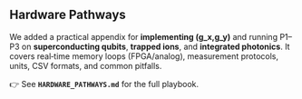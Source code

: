 
## Hardware Pathways
We added a practical appendix for **implementing \(g_x,g_y\)** and running P1–P3 on **superconducting qubits**, **trapped ions**, and **integrated photonics**. It covers real‑time memory loops (FPGA/analog), measurement protocols, units, CSV formats, and common pitfalls.

👉 See **`HARDWARE_PATHWAYS.md`** for the full playbook.
